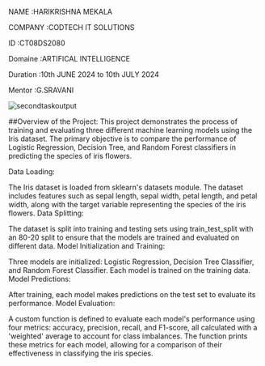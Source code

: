 NAME :HARIKRISHNA MEKALA

COMPANY :CODTECH IT SOLUTIONS

ID :CT08DS2080

Domaine :ARTIFICAL INTELLIGENCE

Duration :10th JUNE 2024 to 10th JULY 2024

Mentor :G.SRAVANI

![secondtaskoutput](https://github.com/Pradeep-punnam/CODTECH-task2/assets/173257708/0deec49d-dcf8-4b7f-a89a-053401496c09)


##Overview of the Project: This project demonstrates the process of training and evaluating three different machine learning models using the Iris dataset. The primary objective is to compare the performance of Logistic Regression, Decision Tree, and Random Forest classifiers in predicting the species of iris flowers.

Data Loading:

The Iris dataset is loaded from sklearn's datasets module. The dataset includes features such as sepal length, sepal width, petal length, and petal width, along with the target variable representing the species of the iris flowers. Data Splitting:

The dataset is split into training and testing sets using train_test_split with an 80-20 split to ensure that the models are trained and evaluated on different data. Model Initialization and Training:

Three models are initialized: Logistic Regression, Decision Tree Classifier, and Random Forest Classifier. Each model is trained on the training data. Model Predictions:

After training, each model makes predictions on the test set to evaluate its performance. Model Evaluation:

A custom function is defined to evaluate each model's performance using four metrics: accuracy, precision, recall, and F1-score, all calculated with a 'weighted' average to account for class imbalances. The function prints these metrics for each model, allowing for a comparison of their effectiveness in classifying the iris species.
